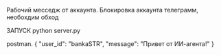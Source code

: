 Рабочий месседж от аккаунта. Блокировка аккаунта телеграмм, необохдим обход



ЗАПУСК
python server.py




postman. 
{
   "user_id": "bankaSTR",
   "message": "Привет от ИИ-агента!"
}
